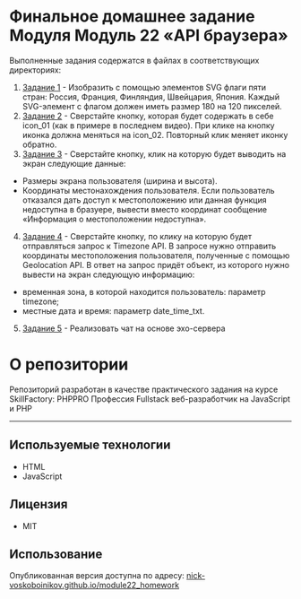 # Финальное домашнее задание Модуля Модуль 22  «API браузера»

Выполненные задания содержатся в файлах в соответствующих директориях:
1.  [Задание 1](./task1/index.html) - Изобразить с помощью элементов SVG флаги пяти стран: Россия, Франция, Финляндия, Швейцария, Япония.
Каждый SVG-элемент с флагом должен иметь размер 180 на 120 пикселей.
2.  [Задание 2](./task2/index.html) - Сверстайте кнопку, которая будет содержать в себе icon_01 (как в примере в последнем видео). При клике на кнопку иконка должна меняться на icon_02. Повторный клик меняет иконку обратно.
3.  [Задание 3](./task3/index.html) - Сверстайте кнопку, клик на которую будет выводить на экран следующие данные:
* Размеры экрана пользователя (ширина и высота).
* Координаты местонахождения пользователя. Если пользователь отказался дать доступ к местоположению или данная функция недоступна в бразуере, вывести вместо координат сообщение «Информация о местоположении недоступна».
4.  [Задание 4](./task4/index.html) - Сверстайте кнопку, по клику на которую будет отправляться запрос к Timezone API. В запросе нужно отправить координаты местоположения пользователя, полученные с помощью Geolocation API. В ответ на запрос придёт объект, из которого нужно вывести на экран следующую информацию:
* временная зона, в которой находится пользователь: параметр timezone;
* местные дата и время: параметр date_time_txt.
5.  [Задание 5](./task5/index.html) - Реализовать чат на основе эхо-сервера

# О репозитории
Репозиторий разработан в качестве практического задания на курсе SkillFactory: PHPPRO
Профессия Fullstack веб-разработчик на JavaScript и PHP

---

## Используемые технологии
* HTML
* JavaScript

## Лицензия
* MIT

## Использование
Опубликованная версия доступна по адресу:
[nick-voskoboinikov.github.io/module22_homework](https://nick-voskoboinikov.github.io/module22_homework/)